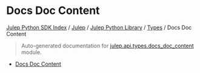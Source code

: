 # Docs Doc Content

[Julep Python SDK Index](../../../README.md#julep-python-sdk-index) / [Julep](../../index.md#julep) / [Julep Python Library](../index.md#julep-python-library) / [Types](./index.md#types) / Docs Doc Content

> Auto-generated documentation for [julep.api.types.docs_doc_content](../../../../../../../julep/api/types/docs_doc_content.py) module.
- [Docs Doc Content](#docs-doc-content)

